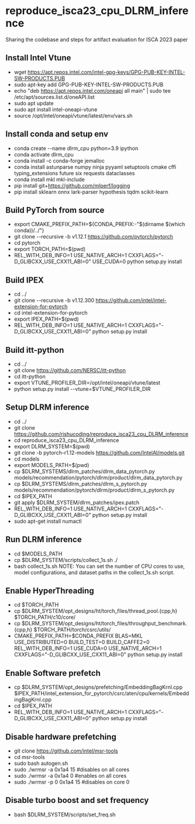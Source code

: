 # reproduce_isca23_cpu_DLRM_inference
Sharing the codebase and steps for artifact evaluation for ISCA 2023 paper


## Install Intel Vtune

* wget https://apt.repos.intel.com/intel-gpg-keys/GPG-PUB-KEY-INTEL-SW-PRODUCTS.PUB
* sudo apt-key add GPG-PUB-KEY-INTEL-SW-PRODUCTS.PUB
* echo "deb https://apt.repos.intel.com/oneapi all main" | sudo tee /etc/apt/sources.list.d/oneAPI.list
* sudo apt update
* sudo apt install intel-oneapi-vtune
* source /opt/intel/oneapi/vtune/latest/env/vars.sh

## Install conda and setup env
* conda create --name dlrm_cpu python=3.9 ipython
* conda activate dlrm_cpu
* conda install -c conda-forge jemalloc
* conda install astunparse numpy ninja pyyaml setuptools cmake cffi typing_extensions future six requests dataclasses
* conda install mkl mkl-include
* pip install git+https://github.com/mlperf/logging
* pip install sklearn onnx lark-parser hypothesis tqdm scikit-learn

## Build PyTorch from source
* export CMAKE_PREFIX_PATH=${CONDA_PREFIX:-"$(dirname $(which conda))/../"}
* git clone --recursive -b v1.12.1 https://github.com/pytorch/pytorch
* cd pytorch
* export TORCH_PATH=$(pwd)
* REL_WITH_DEB_INFO=1 USE_NATIVE_ARCH=1 CXXFLAGS="-D_GLIBCXX_USE_CXX11_ABI=0" USE_CUDA=0 python setup.py install


## Build IPEX
* cd ../
* git clone --recursive -b v1.12.300 https://github.com/intel/intel-extension-for-pytorch
* cd intel-extension-for-pytorch
* export IPEX_PATH=$(pwd)
* REL_WITH_DEB_INFO=1 USE_NATIVE_ARCH=1 CXXFLAGS="-D_GLIBCXX_USE_CXX11_ABI=0" python setup.py install
  
## Build itt-python
* cd ../
* git clone https://github.com/NERSC/itt-python
* cd itt-python
* export VTUNE_PROFILER_DIR=/opt/intel/oneapi/vtune/latest
* python setup.py install --vtune=$VTUNE_PROFILER_DIR


## Setup DLRM inference
* cd ../
* git clone https://github.com/rishucoding/reproduce_isca23_cpu_DLRM_inference
* cd reproduce_isca23_cpu_DLRM_inference
* export DLRM_SYSTEM=$(pwd)
* git clone -b pytorch-r1.12-models https://github.com/IntelAI/models.git
* cd models
* export MODELS_PATH=$(pwd)
* cp $DLRM_SYSTEMS/dlrm_patches/dlrm_data_pytorch.py models/recommendation/pytorch/dlrm/product/dlrm_data_pytorch.py
* cp $DLRM_SYSTEMS/dlrm_patches/dlrm_s_pytorch.py models/recommendation/pytorch/dlrm/product/dlrm_s_pytorch.py
* cd $IPEX_PATH
* git apply $DLRM_SYSTEM/dlrm_patches/ipex.patch
* REL_WITH_DEB_INFO=1 USE_NATIVE_ARCH=1 CXXFLAGS="-D_GLIBCXX_USE_CXX11_ABI=0" python setup.py install
* sudo apt-get install numactl

## Run DLRM inference  
* cd $MODELS_PATH
* cp $DLRM_SYSTEM/scripts/collect_1s.sh ./
* bash collect_1s.sh
NOTE: You can set the number of CPU cores to use, model configurations, and dataset paths in the collect_1s.sh script. 

## Enable HyperThreading
* cd $TORCH_PATH 
* cp  $DLRM_SYSTEM/opt_designs/ht/torch_files/thread_pool.{cpp,h} $TORCH_PATH/c10/core/
* cp  $DLRM_SYSTEM/opt_designs/ht/torch_files/throughput_benchmark.{cpp,h} $TORCH_PATH/torch/csrc/utils/
* CMAKE_PREFIX_PATH=$CONDA_PREFIX BLAS=MKL USE_DISTRIBUTED=0 BUILD_TEST=0 BUILD_CAFFE2=0 REL_WITH_DEB_INFO=1 USE_CUDA=0 USE_NATIVE_ARCH=1 CXXFLAGS="-D_GLIBCXX_USE_CXX11_ABI=0" python setup.py install


## Enable Software prefetch
* cp $DLRM_SYSTEM/opt_designs/prefetching/EmbeddingBagKrnl.cpp $IPEX_PATH/intel_extension_for_pytorch/csrc/aten/cpu/kernels/EmbeddingBagKrnl.cpp
* cd $IPEX_PATH
* REL_WITH_DEB_INFO=1 USE_NATIVE_ARCH=1 CXXFLAGS="-D_GLIBCXX_USE_CXX11_ABI=0" python setup.py install

## Disable hardware prefetching
* git clone https://github.com/intel/msr-tools
* cd msr-tools
* sudo bash autogen.sh
* sudo ./wrmsr -a 0x1a4 15 #disables on all cores
* sudo ./wrmsr -a 0x1a4 0 #enables on all cores
* sudo ./wrmsr -p 0 0x1a4 15 #disables on core 0

## Disable turbo boost and set frequency
* bash $DLRM_SYSTEM/scripts/set_freq.sh











